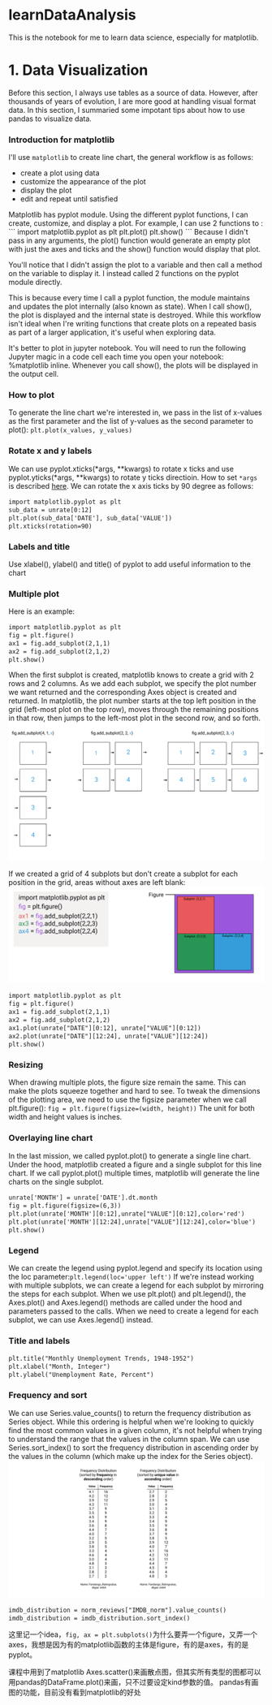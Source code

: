 # learnDataAnalysis
This is the notebook for me to learn data science, especially for matplotlib.

# 1. Data Visualization
Before this section, I always use tables as a source of data. However, after thousands of years of evolution, I are more good at handling visual format data. In this section, I summaried some impotant tips about how to use pandas to visualize data.

### Introduction for matplotlib
I'll use `matplotlib` to create line chart, the general workflow is as follows:
<ul>
    <li>create a plot using data</li>
    <li>customize the appearance of the plot</li>
    <li>display the plot</li>
    <li>edit and repeat until satisfied
</li>
</ul>  
Matplotlib has pyplot module. Using the different pyplot functions, I can create, customize, and display a plot. For example, I can use 2 functions to :
```
import matplotlib.pyplot as plt
plt.plot()
plt.show()
```
Because I didn't pass in any arguments, the plot() function would generate an empty plot with just the axes and ticks and the show() function would display that plot.

You'll notice that I didn't assign the plot to a variable and then call a method on the variable to display it. I instead called 2 functions on the pyplot module directly.

This is because every time I call a pyplot function, the module maintains and updates the plot internally (also known as state). When I call show(), the plot is displayed and the internal state is destroyed. While this workflow isn't ideal when I're writing functions that create plots on a repeated basis as part of a larger application, it's useful when exploring data.

It's better to plot in jupyter notebook. You will need to run the following Jupyter magic in a code cell each time you open your notebook: %matplotlib inline. Whenever you call show(), the plots will be displayed in the output cell. 

### How to plot
To generate the line chart we're interested in, we pass in the list of x-values as the first parameter and the list of y-values as the second parameter to plot():
`plt.plot(x_values, y_values)`

### Rotate x and y labels
We can use pyplot.xticks(*args, **kwargs) to rotate x ticks and use pyplot.yticks(*args, **kwargs) to rotate y ticks directioin. How to set `*args` is described [here](*args). We can rotate the x axis ticks by 90 degree as follows:
```
import matplotlib.pyplot as plt
sub_data = unrate[0:12]
plt.plot(sub_data['DATE'], sub_data['VALUE'])
plt.xticks(rotation=90)
```

### Labels and title
Use xlabel(), ylabel() and title() of pyplot to add useful information to the chart

### Multiple plot
Here is an example:
```
import matplotlib.pyplot as plt
fig = plt.figure()
ax1 = fig.add_subplot(2,1,1)
ax2 = fig.add_subplot(2,1,2)
plt.show()
```
When the first subplot is created, matplotlib knows to create a grid with 2 rows and 2 columns. As we add each subplot, we specify the plot number we want returned and the corresponding Axes object is created and returned. In matplotlib, the plot number starts at the top left position in the grid (left-most plot on the top row), moves through the remaining positions in that row, then jumps to the left-most plot in the second row, and so forth.
![subplot_grid](images/subplot_grid.png)

If we created a grid of 4 subplots but don't create a subplot for each position in the grid, areas without axes are left blank:
![multiple_subplots_missing_one_plot](images/multiple_subplots_missing_one_plot.png)

```
import matplotlib.pyplot as plt
fig = plt.figure()
ax1 = fig.add_subplot(2,1,1)
ax2 = fig.add_subplot(2,1,2)
ax1.plot(unrate["DATE"][0:12], unrate["VALUE"][0:12])
ax2.plot(unrate["DATE"][12:24], unrate["VALUE"][12:24])
plt.show()
```

### Resizing
When drawing multiple plots, the figure size remain the same. This can make the plots squeeze together and hard to see.  To tweak the dimensions of the plotting area, we need to use the figsize parameter when we call plt.figure():
`fig = plt.figure(figsize=(width, height))`
The unit for both width and height values is inches. 

### Overlaying line chart
In the last mission, we called pyplot.plot() to generate a single line chart. Under the hood, matplotlib created a figure and a single subplot for this line chart. If we call pyplot.plot() multiple times, matplotlib will generate the line charts on the single subplot.
```
unrate['MONTH'] = unrate['DATE'].dt.month
fig = plt.figure(figsize=(6,3))
plt.plot(unrate['MONTH'][0:12],unrate["VALUE"][0:12],color='red')
plt.plot(unrate['MONTH'][12:24],unrate["VALUE"][12:24],color='blue')
plt.show()
```

### Legend
We can create the legend using pyplot.legend and specify its location using the loc parameter:`plt.legend(loc='upper left')`
If we're instead working with multiple subplots, we can create a legend for each subplot by mirroring the steps for each subplot. When we use plt.plot() and plt.legend(), the Axes.plot() and Axes.legend() methods are called under the hood and parameters passed to the calls. When we need to create a legend for each subplot, we can use Axes.legend() instead.

### Title and labels
```
plt.title("Monthly Unemployment Trends, 1948-1952")
plt.xlabel("Month, Integer")
plt.ylabel("Unemployment Rate, Percent")
```

### Frequency and sort
We can use Series.value_counts() to return the frequency distribution as Series object. 
While this ordering is helpful when we're looking to quickly find the most common values in a given column, it's not helpful when trying to understand the range that the values in the column span. We can use Series.sort_index() to sort the frequency distribution in ascending order by the values in the column (which make up the index for the Series object). 
![both pics](images/both_fandango_distributions.png)
```
imdb_distribution = norm_reviews["IMDB_norm"].value_counts()
imdb_distribution = imdb_distribution.sort_index()

```

这里记一个idea，`fig, ax = plt.subplots()`为什么要弄一个figure，又弄一个axes，我想是因为有的matplotlib函数的主体是figure，有的是axes，有的是pyplot。

课程中用到了matplotlib Axes.scatter()来画散点图，但其实所有类型的图都可以用pandas的DataFrame.plot()来画，只不过要设定kind参数的值。
pandas有画图的功能，目前没有看到matplotlib的好处